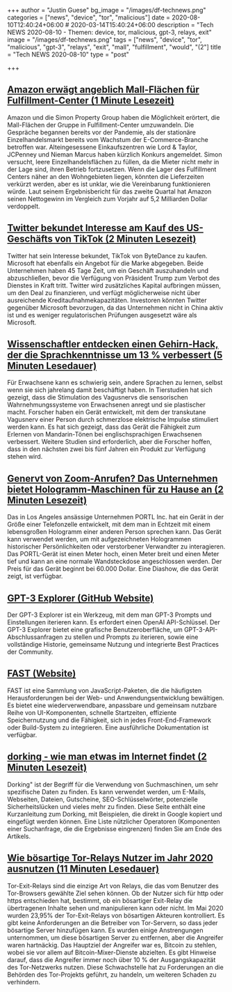 +++
author = "Justin Guese"
bg_image = "/images/df-technews.png"
categories = ["news", "device", "tor", "malicious"]
date = 2020-08-10T12:40:24+06:00 # 2020-03-14T15:40:24+06:00
description = "Tech NEWS 2020-08-10 - Themen: device, tor, malicious, gpt-3, relays, exit"
image = "/images/df-technews.png"
tags = ["news", "device", "tor", "malicious", "gpt-3", "relays", "exit", "mall", "fulfillment", "would", "(2"]
title = "Tech NEWS 2020-08-10"
type = "post"

+++

## [Amazon erwägt angeblich Mall-Flächen für Fulfillment-Center (1 Minute Lesezeit)](https://www.theverge.com/2020/8/9/21361004/amazon-simon-mall-fulfillment-warehouse-retail-ecommerce/1/01000173d7d748f2-caf1827c-7acf-4599-b0c9-6d0f284b9b0c-000000/WCmY4AgzhKWdjZXD85u4_9ol8qcYEsA_5kzgblW8nZU=153)

 Amazon und die Simon Property Group haben die Möglichkeit erörtert, die Mall-Flächen der Gruppe in Fulfillment-Center umzuwandeln. Die Gespräche begannen bereits vor der Pandemie, als der stationäre Einzelhandelsmarkt bereits vom Wachstum der E-Commerce-Branche betroffen war. Alteingesessene Einkaufszentren wie Lord & Taylor, JCPenney und Nieman Marcus haben kürzlich Konkurs angemeldet. Simon versucht, leere Einzelhandelsflächen zu füllen, da die Mieter nicht mehr in der Lage sind, ihren Betrieb fortzusetzen. Wenn die Lager des Fulfillment Centers näher an den Wohngebieten liegen, könnten die Lieferzeiten verkürzt werden, aber es ist unklar, wie die Vereinbarung funktionieren würde. Laut seinem Ergebnisbericht für das zweite Quartal hat Amazon seinen Nettogewinn im Vergleich zum Vorjahr auf 5,2 Milliarden Dollar verdoppelt.

## [Twitter bekundet Interesse am Kauf des US-Geschäfts von TikTok (2 Minuten Lesezeit)](https://www.reuters.com/article/us-tiktok-m-a-twitter/twitter-expressed-interest-in-buying-tiktoks-u-s-operations-idUSKCN2540ZG/1/01000173d7d748f2-caf1827c-7acf-4599-b0c9-6d0f284b9b0c-000000/52MF7JHARBeaGSJjTaarwQKdENag6EiEXZQYt0zLgbY=153)

 Twitter hat sein Interesse bekundet, TikTok von ByteDance zu kaufen. Microsoft hat ebenfalls ein Angebot für die Marke abgegeben. Beide Unternehmen haben 45 Tage Zeit, um ein Geschäft auszuhandeln und abzuschließen, bevor die Verfügung von Präsident Trump zum Verbot des Dienstes in Kraft tritt. Twitter wird zusätzliches Kapital aufbringen müssen, um den Deal zu finanzieren, und verfügt möglicherweise nicht über ausreichende Kreditaufnahmekapazitäten. Investoren könnten Twitter gegenüber Microsoft bevorzugen, da das Unternehmen nicht in China aktiv ist und es weniger regulatorischen Prüfungen ausgesetzt wäre als Microsoft.

## [Wissenschaftler entdecken einen Gehirn-Hack, der die Sprachkenntnisse um 13 % verbessert (5 Minuten Lesedauer)](https://www.inverse.com/innovation/neural-stimulation-language-device/1/01000173d7d748f2-caf1827c-7acf-4599-b0c9-6d0f284b9b0c-000000/nEJbERp1Bu25_fgPfdi6BccLaOL_eUR-BBUAfh28vJY=153)

 Für Erwachsene kann es schwierig sein, andere Sprachen zu lernen, selbst wenn sie sich jahrelang damit beschäftigt haben. In Tierstudien hat sich gezeigt, dass die Stimulation des Vagusnervs die sensorischen Wahrnehmungssysteme von Erwachsenen anregt und sie plastischer macht. Forscher haben ein Gerät entwickelt, mit dem der transkutane Vagusnerv einer Person durch schmerzlose elektrische Impulse stimuliert werden kann. Es hat sich gezeigt, dass das Gerät die Fähigkeit zum Erlernen von Mandarin-Tönen bei englischsprachigen Erwachsenen verbessert. Weitere Studien sind erforderlich, aber die Forscher hoffen, dass in den nächsten zwei bis fünf Jahren ein Produkt zur Verfügung stehen wird.

## [Genervt von Zoom-Anrufen? Das Unternehmen bietet Hologramm-Maschinen für zu Hause an (2 Minuten Lesezeit)](https://www.reuters.com/article/us-tech-hologram-idUSKCN2531D5/1/01000173d7d748f2-caf1827c-7acf-4599-b0c9-6d0f284b9b0c-000000/G2ixZ4bDTfWlPicsJl0BtZFsnxORK1vOI7nI64If1PU=153)

 Das in Los Angeles ansässige Unternehmen PORTL Inc. hat ein Gerät in der Größe einer Telefonzelle entwickelt, mit dem man in Echtzeit mit einem lebensgroßen Hologramm einer anderen Person sprechen kann. Das Gerät kann verwendet werden, um mit aufgezeichneten Hologrammen historischer Persönlichkeiten oder verstorbener Verwandter zu interagieren. Das PORTL-Gerät ist einen Meter hoch, einen Meter breit und einen Meter tief und kann an eine normale Wandsteckdose angeschlossen werden. Der Preis für das Gerät beginnt bei 60.000 Dollar. Eine Diashow, die das Gerät zeigt, ist verfügbar.

## [GPT-3 Explorer (GitHub Website)](https://belay-labs.github.io/gpt-explorer/introducing-gpt-explorer/1/01000173d7d748f2-caf1827c-7acf-4599-b0c9-6d0f284b9b0c-000000/eYE8CmkNVPh_t1x5wBh5Uq2wlf1ifpz0czc_Ky1jrr8=153)

 Der GPT-3 Explorer ist ein Werkzeug, mit dem man GPT-3 Prompts und Einstellungen iterieren kann. Es erfordert einen OpenAI API-Schlüssel. Der GPT-3 Explorer bietet eine grafische Benutzeroberfläche, um GPT-3-API-Abschlussanfragen zu stellen und Prompts zu iterieren, sowie eine vollständige Historie, gemeinsame Nutzung und integrierte Best Practices der Community.

## [FAST (Website)](https://www.fast.design/docs/introduction//1/01000173d7d748f2-caf1827c-7acf-4599-b0c9-6d0f284b9b0c-000000/IDkg-GtgOyf1ivhEStKhKgC0EJi-LFqJEuMAcxQTdwQ=153)

 FAST ist eine Sammlung von JavaScript-Paketen, die die häufigsten Herausforderungen bei der Web- und Anwendungsentwicklung bewältigen. Es bietet eine wiederverwendbare, anpassbare und gemeinsam nutzbare Reihe von UI-Komponenten, schnelle Startzeiten, effiziente Speichernutzung und die Fähigkeit, sich in jedes Front-End-Framework oder Build-System zu integrieren. Eine ausführliche Dokumentation ist verfügbar.

## [dorking - wie man etwas im Internet findet (2 Minuten Lesezeit)](https://www.alec.fyi/dorking-how-to-find-anything-on-the-internet.html/1/01000173d7d748f2-caf1827c-7acf-4599-b0c9-6d0f284b9b0c-000000/Z8GV1TY5DCF8a8Pxxga_EcD96GnZJhmB0NTYB_4PCp0=153)

 Dorking" ist der Begriff für die Verwendung von Suchmaschinen, um sehr spezifische Daten zu finden. Es kann verwendet werden, um E-Mails, Webseiten, Dateien, Gutscheine, SEO-Schlüsselwörter, potenzielle Sicherheitslücken und vieles mehr zu finden. Diese Seite enthält eine Kurzanleitung zum Dorking, mit Beispielen, die direkt in Google kopiert und eingefügt werden können. Eine Liste nützlicher Operatoren (Komponenten einer Suchanfrage, die die Ergebnisse eingrenzen) finden Sie am Ende des Artikels.

## [Wie bösartige Tor-Relays Nutzer im Jahr 2020 ausnutzen (11 Minuten Lesedauer)](https://medium.com/@nusenu/how-malicious-tor-relays-are-exploiting-users-in-2020-part-i-1097575c0cac/1/01000173d7d748f2-caf1827c-7acf-4599-b0c9-6d0f284b9b0c-000000/guDqtcrjjlV2o52oS9UAVnjNp8EKYzKa3LkOdWLN7OU=153)

 Tor-Exit-Relays sind die einzige Art von Relays, die das vom Benutzer des Tor-Browsers gewählte Ziel sehen können. Ob der Nutzer sich für http oder https entschieden hat, bestimmt, ob ein bösartiger Exit-Relay die übertragenen Inhalte sehen und manipulieren kann oder nicht. Im Mai 2020 wurden 23,95% der Tor-Exit-Relays von bösartigen Akteuren kontrolliert. Es gibt keine Anforderungen an die Betreiber von Tor-Servern, so dass jeder bösartige Server hinzufügen kann. Es wurden einige Anstrengungen unternommen, um diese bösartigen Server zu entfernen, aber die Angreifer waren hartnäckig. Das Hauptziel der Angreifer war es, Bitcoin zu stehlen, wobei sie vor allem auf Bitcoin-Mixer-Dienste abzielten. Es gibt Hinweise darauf, dass die Angreifer immer noch über 10 % der Ausgangskapazität des Tor-Netzwerks nutzen. Diese Schwachstelle hat zu Forderungen an die Behörden des Tor-Projekts geführt, zu handeln, um weiteren Schaden zu verhindern.

